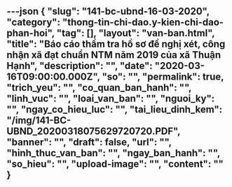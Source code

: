 ---json
{
    "slug": "141-bc-ubnd-16-03-2020",
    "category": "thong-tin-chi-dao.y-kien-chi-dao-phan-hoi",
    "tag": [],
    "layout": "van-ban.html",
    "title": "Báo cáo thẩm tra hồ sơ đề nghị xét, công nhận xã đạt chuẩn NTM năm 2019 của xã Thuận Hạnh",
    "description": "",
    "date": "2020-03-16T09:00:00.000Z",
    "so": "",
    "permalink": true,
    "trich_yeu": "",
    "co_quan_ban_hanh": "",
    "linh_vuc": "",
    "loai_van_ban": "",
    "nguoi_ky": "",
    "ngay_co_hieu_luc": "",
    "tai_lieu_dinh_kem": "/img/141-BC-UBND_20200318075629720720.PDF",
    "banner": "",
    "draft": false,
    "url": "",
    "hinh_thuc_van_ban": "",
    "ngay_ban_hanh": "",
    "so_hieu": "",
    "upload-image": "",
    "__content__": ""
}
---
